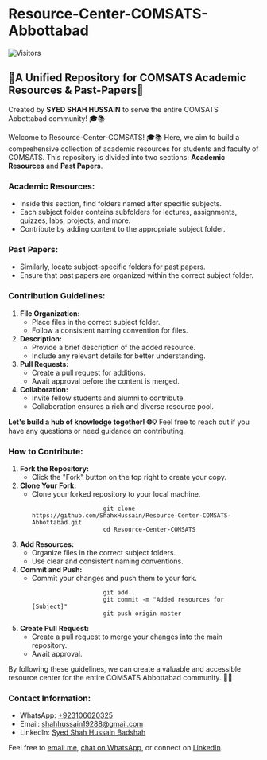 
# Resource-Center-COMSATS-Abbottabad 
![Visitors](https://api.visitorbadge.io/api/visitors?path=https%3A%2F%2Fgithub.com%2FShahxHussain%2FResource-Center-COMSATS-Abbottabad&label=Visitors%2FViews&countColor=%23263759)


<!-- <a href="https://visitorbadge.io/status?path=https%3A%2F%2Fgithub.com%2FShahxHussain%2FResource-Center-COMSATS-Abbottabad"><img src="https://api.visitorbadge.io/api/visitors?path=https%3A%2F%2Fgithub.com%2FShahxHussain%2FResource-Center-COMSATS-Abbottabad&label=Visitors%2FViews&countColor=%23263759" /></a> ! -->

<h2>🌟A Unified Repository for COMSATS Academic Resources & Past-Papers📖 </h2>

<p>Created by <strong>SYED SHAH HUSSAIN</strong> to serve the entire COMSATS Abbottabad community! 🎓📚</p>

<p>Welcome to Resource-Center-COMSATS! 🎓📚 Here, we aim to build a comprehensive collection of academic resources for
        students and faculty of COMSATS. This repository is divided into two sections: <strong>Academic Resources</strong>
        and <strong>Past Papers</strong>.</p>

<h3>Academic Resources:</h3>
<ul>
        <li>Inside this section, find folders named after specific subjects.</li>
        <li>Each subject folder contains subfolders for lectures, assignments, quizzes, labs, projects, and more.</li>
        <li>Contribute by adding content to the appropriate subject folder.</li>
    </ul>

<h3>Past Papers:</h3>
<ul>
        <li>Similarly, locate subject-specific folders for past papers.</li>
        <li>Ensure that past papers are organized within the correct subject folder.</li>
    </ul>

<h3>Contribution Guidelines:</h3>
    <ol>
<li><strong>File Organization:</strong>
            <ul>
                <li>Place files in the correct subject folder.</li>
                <li>Follow a consistent naming convention for files.</li>
            </ul>
</li>
        <li><strong>Description:</strong>
<ul>
                <li>Provide a brief description of the added resource.</li>
<li>Include any relevant details for better understanding.</li>
            </ul>
        </li>
        <li><strong>Pull Requests:</strong>
<ul>
                <li>Create a pull request for additions.</li>
                <li>Await approval before the content is merged.</li>
            </ul>
        </li>
<li><strong>Collaboration:</strong>
<ul>
                <li>Invite fellow students and alumni to contribute.</li>
                <li>Collaboration ensures a rich and diverse resource pool.</li>
            </ul>
        </li>
    </ol>

<p><strong>Let's build a hub of knowledge together! 🌐💡</strong> Feel free to reach out if you have any questions or need
        guidance on contributing.</p>

<h3>How to Contribute:</h3>
    <ol>
<li><strong>Fork the Repository:</strong>
            <ul>
                <li>Click the "Fork" button on the top right to create your copy.</li>
            </ul>
</li>
        <li><strong>Clone Your Fork:</strong>
            <ul>
                <li>Clone your forked repository to your local machine.</li>
                <code>
                    git clone https://github.com/ShahxHussain/Resource-Center-COMSATS-Abbottabad.git
                    cd Resource-Center-COMSATS
                </code>
            </ul>
        </li>
        <li><strong>Add Resources:</strong>
            <ul>
                <li>Organize files in the correct subject folders.</li>
                <li>Use clear and consistent naming conventions.</li>
            </ul>
        </li>
        <li><strong>Commit and Push:</strong>
            <ul>
                <li>Commit your changes and push them to your fork.</li>
                <code>
                    git add .
                    git commit -m "Added resources for [Subject]"
                    git push origin master
                </code>
            </ul>
        </li>
<li><strong>Create Pull Request:</strong>
            <ul>
<li>Create a pull request to merge your changes into the main repository.</li>
                <li>Await approval.</li>
            </ul>
        </li>
    </ol>
<p>By following these guidelines, we can create a valuable and accessible resource center for the entire COMSATS Abbottabad
        community. 🚀📖</p>
        <h3>Contact Information:</h3>
<ul> 
        <li>WhatsApp: <a href="https://wa.me/+923106620325">+923106620325</a></li>
        <li>Email: <a href="mailto:shahhussain19288@gmail.com">shahhussain19288@gmail.com</a></li>
        <li>LinkedIn: <a href="https://www.linkedin.com/in/syed-shah-hussain-badshah-5b1786288/">Syed Shah Hussain Badshah</a></li> </ul>
<p>Feel free to <a href="mailto:shahhussain19288@gmail.com">email me</a>, <a href="https://wa.me/+923106620325">chat on WhatsApp</a>, or connect on <a href="https://www.linkedin.com/in/syed-shah-hussain-badshah-5b1786288/">LinkedIn</a>.</p>
